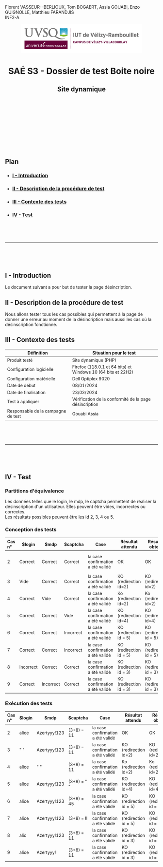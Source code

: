 Florent VASSEUR--BERLIOUX, Tom BOGAERT, Assia GOUABI, Enzo GUIGNOLLE, Matthieu FARANDJIS<br>
INF2-A

<div align="center">
<img height="95" width="400" src="../../img/IUT_Velizy_Villacoublay_logo_2020_ecran.png" title="logo uvsq vélizy"/>

# SAÉ S3 - Dossier de test Boite noire 
## Site dynamique 

<br><br>

</div>

<br><br><br><br><br><br><br>

## Plan
- ### [I - Introduction](#I)
- ### [II - Description de la procédure de test](#II)
- ### [III - Contexte des tests](#III)
- ### [IV - Test](#IV)


<br><br><br>

----------

<br><br><br>

## <a name="I"></a>I - Introduction

Le document suivant a pour but de tester la page désincription.
<br>

## <a name="II"></a>II - Description de la procédure de test

Nous allons tester tous les cas possibles qui permettent à la page de donner une erreur au moment de la désincription mais aussi les cas où la désinscription fonctionne.
<br>

## <a name="III"></a>III - Contexte des tests

| Définition                         | Situation pour le test                                           |
|------------------------------------|------------------------------------------------------------------|
| Produit testé                      | Site dynamique (PHP)                                             |
| Configuration logicielle           | Firefox (118.0.1 et 64 bits) et<br/>Windows 10 (64 bits et 22H2) |
| Configuration matérielle           | Dell Optiplex 9020                                               |
| Date de début                      | 08/01/2024                                                       |
| Date de finalisation               | 23/03/2024                                                       |
| Test à appliquer                   | Vérification de la conformité de la page désincription           |
| Responsable de la campagne de test | Gouabi Assia                                                     |


<br><br><br>

----------

<br><br><br>

## <a name="IV"></a>IV - Test

### Partitions d'équivalence 

Les données telles que le login, le mdp, le captcha permettent de réaliser la désinscription d'un utilisateur. Elles peuvent être vides, incorrectes ou correctes. <br>
Les résultats possibles peuvent être les id 2, 3, 4 ou 5. 

### Conception des tests 


| Cas n° | $login    | $mdp      | $captcha  | Case                               | Résultat attendu                               | Résultat obtenu                                      | Commentaires                       |
|:-------|-----------|-----------|-----------|------------------------------------|------------------------------------------------|------------------------------------------------------|------------------------------------|
| 2      | Correct   | Correct   | Correct   | la case confirmation a été validé  | OK                                             | OK                                                   | La déconnexion a bien été effectué |
| 3      | Vide      | Correct   | Correct   | la case confirmation a été validé  | KO (redirection id=2)                          | KO (redirection id=2)                                | $login vide                        |
| 4      | Correct   | Vide      | Correct   | la case confirmation a été validé  | Ko (redirection id=2)                          | Ko (redirection id=2)                                | $mdp est vide                      |
| 5      | Correct   | Correct   | Vide      | la case confirmation a été validé  | KO (redirection id=4)                          | KO (redirection id=4)                                | $captcha est vide                  |
| 6      | Correct   | Correct   | Incorrect | la case confirmation a été validé  | KO (redirection id = 5)                        | KO (redirection id = 5)                              | $captcha est incorrect             |
| 7      | Correct   | Correct   | Incorrect | la case confirmation a été validé  | KO (redirection id = 5)                        | KO (redirection id = 5)                              | $captcha est incorrect             |
| 8      | Incorrect | Correct   | Correct   | la case confirmation a été validé  | KO (redirection id = 3)                        | KO (redirection id = 3)                              | $login incorrect                   |
| 9      | Correct   | Incorrect | Correct   | la case confirmation a été validé  | KO (redirection id = 3)                        | KO (redirection id = 3)                              | $mdp incorrect                     |


### Exécution des tests 


| Cas n° | $login | $mdp         | $captcha    | Case                               | Résultat attendu                               | Résultat obtenu                                      |
|:-------|--------|--------------|-------------|------------------------------------|------------------------------------------------|------------------------------------------------------|
| 2      | alice  | Azertyyy!123 | (3+8) = 11  | la case confirmation a été validé  | OK                                             | OK                                                   |
| 3      | " "    | Azertyyy!123 | (3+8) = 11  | la case confirmation a été validé  | KO (redirection id=2)                          | KO (redirection id=2)                                |
| 4      | alice  | " "          | (3+8) = 11  | la case confirmation a été validé  | Ko (redirection id=2)                          | Ko (redirection id=2)                                |
| 5      | alice  | Azertyyy!123 | (3+8) = " " | la case confirmation a été validé  | KO (redirection id=4)                          | KO (redirection id=4)                                |
| 6      | alice  | Azertyyy!123 | (3+8) = 45  | la case confirmation a été validé  | KO (redirection id = 5)                        | KO (redirection id = 5)                              |
| 7      | alice  | Azertyyy!123 | (3+8) = !!  | la case confirmation a été validé  | KO (redirection id = 5)                        | KO (redirection id = 5)                              |
| 8      | alic   | Azertyyy!123 | (3+8) = 11  | la case confirmation a été validé  | KO (redirection id = 3)                        | KO (redirection id = 3)                              |
| 9      | alice  | Azertyyy!    | (3+8) = 11  | la case confirmation a été validé  | KO (redirection id = 3)                        | KO (redirection id = 3)                              |
